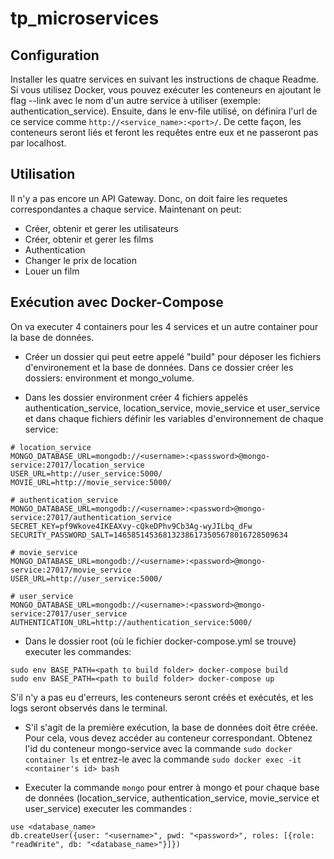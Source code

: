 # tp_microservices

## Configuration

Installer les quatre services en suivant les instructions de chaque Readme. Si vous utilisez Docker, vous pouvez exécuter les conteneurs en ajoutant le flag --link avec le nom d'un autre service à utiliser (exemple: authentication_service). Ensuite, dans le env-file utilisé, on définira l'url de ce service comme `http://<service_name>:<port>/`. De cette façon, les conteneurs seront liés et feront les requêtes entre eux et ne passeront pas par localhost.

## Utilisation

Il n'y a pas encore un API Gateway. Donc, on doit faire les requetes correspondantes a chaque service. Maintenant on peut:

* Créer, obtenir et gerer les utilisateurs
* Créer, obtenir et gerer les films
* Authentication
* Changer le prix de location
* Louer un film

## Exécution avec Docker-Compose

On va executer 4 containers pour les 4 services et un autre container pour la base de données.

* Créer un dossier qui peut eetre appelé "build" pour déposer les fichiers d'environement et la base de données. Dans ce dossier créer les dossiers: environment et mongo_volume.

* Dans les dossier environment créer 4 fichiers appelés authentication_service, location_service, movie_service et user_service et dans chaque fichiers définir les variables d'environnement de chaque service:

```terminal
# location_service
MONGO_DATABASE_URL=mongodb://<username>:<passsword>@mongo-service:27017/location_service
USER_URL=http://user_service:5000/
MOVIE_URL=http://movie_service:5000/

# authentication_service
MONGO_DATABASE_URL=mongodb://<username>:<password>@mongo-service:27017/authentication_service
SECRET_KEY=pf9Wkove4IKEAXvy-cQkeDPhv9Cb3Ag-wyJILbq_dFw
SECURITY_PASSWORD_SALT=146585145368132386173505678016728509634

# movie_service
MONGO_DATABASE_URL=mongodb://<username>:<password>@mongo-service:27017/movie_service
USER_URL=http://user_service:5000/

# user_service
MONGO_DATABASE_URL=mongodb://<username>:<password>@mongo-service:27017/user_service
AUTHENTICATION_URL=http://authentication_service:5000/
```

* Dans le dossier root (où le fichier docker-compose.yml se trouve) executer les commandes:

```terminal
sudo env BASE_PATH=<path to build folder> docker-compose build
sudo env BASE_PATH=<path to build folder> docker-compose up
```

S'il n'y a pas eu d'erreurs, les conteneurs seront créés et exécutés, et les logs seront observés dans le terminal.

* S'il s'agit de la première exécution, la base de données doit être créée. Pour cela, vous devez accéder au conteneur correspondant. Obtenez l'id du conteneur mongo-service avec la commande `sudo docker container ls` et entrez-le avec la commande `sudo docker exec -it <container's id> bash`

* Executer la commande `mongo` pour entrer à mongo et pour chaque base de données (location_service, authentication_service, movie_service et user_service) executer les commandes :

```terminal
use <database_name>
db.createUser({user: "<username>", pwd: "<password>", roles: [{role: "readWrite", db: "<database_name>"}]})
```

